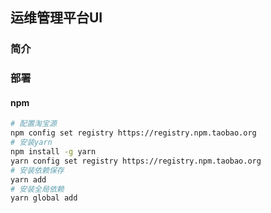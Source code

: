 ## 运维管理平台UI
### 简介
### 部署
#### npm
```bash
# 配置淘宝源
npm config set registry https://registry.npm.taobao.org
# 安装yarn
npm install -g yarn
yarn config set registry https://registry.npm.taobao.org
# 安装依赖保存
yarn add
# 安装全局依赖
yarn global add
```
